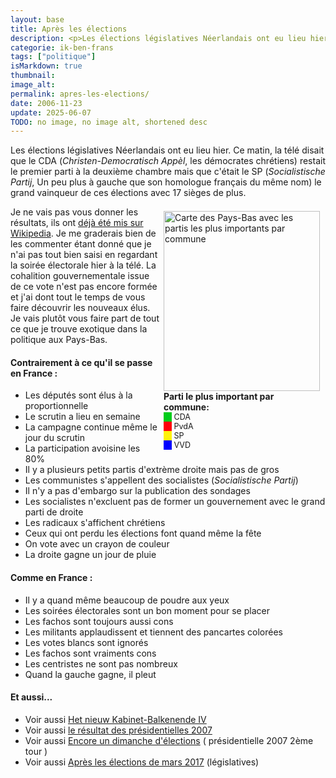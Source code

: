 ```yaml
---
layout: base
title: Après les élections
description: <p>Les élections législatives Néerlandais ont eu lieu hier. Ce matin, la télé disait que le CDA (<em>Christen-Democratisch Appèl</em>, les démocrates chr
categorie: ik-ben-frans
tags: ["politique"]
isMarkdown: true
thumbnail: 
image_alt: 
permalink: apres-les-elections/
date: 2006-11-23
update: 2025-06-07
TODO: no image, no image alt, shortened desc
---
```


<p>Les élections législatives Néerlandais ont eu lieu hier. Ce matin, la télé disait que le CDA (<em>Christen-Democratisch Appèl</em>, les démocrates chrétiens) restait le premier parti à la deuxième chambre mais que c'était le SP (<em>Socialistische Partij</em>, Un peu plus à gauche que son homologue français du même nom) le grand vainqueur de ces élections avec 17 sièges de plus.</p>

<div style="width:252px; float:right; padding:0.5em;"><a class="internal" href="http://fr.wikipedia.org/wiki/Image:Netherlands_municipalities_results_2006.png" title="Parti le plus important par commune:"><img alt="Carte des Pays-Bas avec les partis les plus importants par commune" height="288" longdesc="/wiki/Image:Netherlands_municipalities_results_2006.png" src="http://upload.wikimedia.org/wikipedia/commons/thumb/f/f2/Netherlands_municipalities_results_2006.png/250px-Netherlands_municipalities_results_2006.png" width="250" /></a> <strong>Parti le plus important par commune:</strong>
<p style="margin:0;font-size:90%"><span style="border:none;background-color:#00CC1B;color:#00CC1B;">??</span>&nbsp;CDA</p>

<p style="margin:0;font-size:90%"><span style="border:none;background-color:#FF000C;color:#FF000C;">??</span>&nbsp;PvdA</p>

<p style="margin:0;font-size:90%"><span style="border:none;background-color:#FFF20A;color:#FFF20A;">??</span>&nbsp;SP</p>

<p style="margin:0;font-size:90%"><span style="border:none;background-color:#0000FF;color:#0000FF;">??</span>&nbsp;VVD</p>
</div>

<p>Je ne vais pas vous donner les résultats, ils ont <a href="http://fr.wikipedia.org/wiki/%C3%89lections_l%C3%A9gislatives_n%C3%A9erlandaises_de_2006">déjà été mis sur Wikipedia</a>. Je me graderais bien de les commenter étant donné que je n'ai pas tout bien saisi en regardant la soirée électorale hier à la télé. La cohalition gouvernementale issue de ce vote n'est pas encore formée et j'ai dont tout le temps de vous faire découvrir les nouveaux élus. Je vais plutôt vous faire part de tout ce que je trouve exotique dans la politique aux Pays-Bas.</p>

<h4>Contrairement à ce qu'il se passe en France&nbsp;:</h4>

<ul>
	<li>Les députés sont élus à la proportionnelle</li>
	<li>Le scrutin a lieu en semaine</li>
	<li>La campagne continue même le jour du scrutin</li>
	<li>La participation avoisine les 80%</li>
	<li>Il y a plusieurs petits partis d'extrème droite mais pas de gros</li>
	<li>Les communistes s'appellent des socialistes (<em>Socialistische Partij</em>)</li>
	<li>Il n'y a pas d'embargo sur la publication des sondages</li>
	<li>Les socialistes n'excluent pas de former un gouvernement avec le grand parti de droite</li>
	<li>Les radicaux s'affichent chrétiens</li>
	<li>Ceux qui ont perdu les élections font quand même la fête</li>
	<li>On vote avec un crayon de couleur</li>
	<li>La droite gagne un jour de pluie</li>
</ul>

<h4>Comme en France&nbsp;:</h4>

<ul>
	<li>Il y a quand même beaucoup de poudre aux yeux</li>
	<li>Les soirées électorales sont un bon moment pour se placer</li>
	<li>Les fachos sont toujours aussi cons</li>
	<li>Les militants applaudissent et tiennent des pancartes colorées</li>
	<li>Les votes blancs sont ignorés</li>
	<li>Les fachos sont vraiments cons</li>
	<li>Les centristes ne sont pas nombreux</li>
	<li>Quand la gauche gagne, il pleut</li>
</ul>

<h4>Et aussi...</h4>

<ul>
	<li>Voir aussi <a href="/nieuw-kabinet-balkenende-iv">Het nieuw Kabinet-Balkenende IV</a></li>
	<li>Voir aussi <a href="/pour-voter-aux-pays-bas">le résultat des présidentielles 2007</a></li>
	<li>Voir aussi <a href="/encore-un-dimanche-d-elections">Encore un dimanche d'élections</a> ( présidentielle 2007 2ème tour )</li>
	<li>Voir aussi <a href="/les-elections-2017" title="Après les élections de mars 2017">Après les élections de mars 2017</a> (législatives)</li>
</ul>
